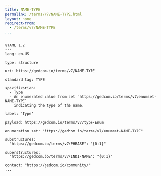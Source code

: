 ```yaml
---
title: NAME-TYPE
permalink: /terms/v7/NAME-TYPE.html
layout: none
redirect-from:
  - /terms/v7/NAME-TYPE
...
```


```

%YAML 1.2
---
lang: en-US

type: structure

uri: https://gedcom.io/terms/v7/NAME-TYPE

standard tag: TYPE

specification:
  - Type
  - An enumerated value from set `https://gedcom.io/terms/v7/enumset-NAME-TYPE`
    indicating the type of the name.

label: 'Type'

payload: https://gedcom.io/terms/v7/type-Enum

enumeration set: "https://gedcom.io/terms/v7/enumset-NAME-TYPE"

substructures:
  "https://gedcom.io/terms/v7/PHRASE": "{0:1}"

superstructures:
  "https://gedcom.io/terms/v7/INDI-NAME": "{0:1}"

contact: "https://gedcom.io/community/"
...

```
